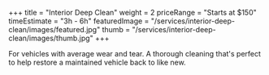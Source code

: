 +++ 
title = "Interior Deep Clean" 
weight = 2
priceRange = "Starts at $150"
timeEstimate = "3h - 6h"
featuredImage = "/services/interior-deep-clean/images/featured.jpg"
thumb = "/services/interior-deep-clean/images/thumb.jpg"
+++

For vehicles with average wear and tear. A thorough cleaning that's perfect to help restore a maintained vehicle back to like new.